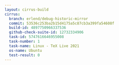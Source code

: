 ```yaml
---
layout: cirrus-build
cirrus:
  branch: erlend/debug-historic-mirror
  commit: 53536c253ba2b15d4175a5c87cb3a399fa54608f
  build-id: 4897750966337536
  github-check-suite-id: 12732334906
  task-id: 5747616646955008
  task-number: 1
  task-name: Linux - TeX Live 2021
  os-name: Ubuntu
  test-result: 0
---
```

